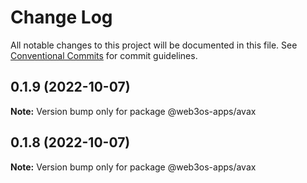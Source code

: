 # Change Log

All notable changes to this project will be documented in this file.
See [Conventional Commits](https://conventionalcommits.org) for commit guidelines.

## 0.1.9 (2022-10-07)

**Note:** Version bump only for package @web3os-apps/avax





## 0.1.8 (2022-10-07)

**Note:** Version bump only for package @web3os-apps/avax

